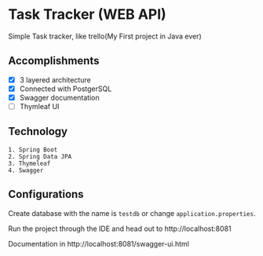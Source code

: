 
# Task Tracker (WEB API)

Simple Task tracker, like trello(My First project in Java ever)
## Accomplishments
- [x] 3 layered architecture
- [x] Connected with PostgerSQL 
- [x] Swagger documentation
- [ ] Thymleaf UI 

## Technology
    1. Spring Boot
    2. Spring Data JPA
    3. Thymeleaf
    4. Swagger

## Configurations

Create database with the name  is `testdb` or change `application.properties`.

Run the project through the IDE and head out to http://localhost:8081

Documentation in http://localhost:8081/swagger-ui.html

